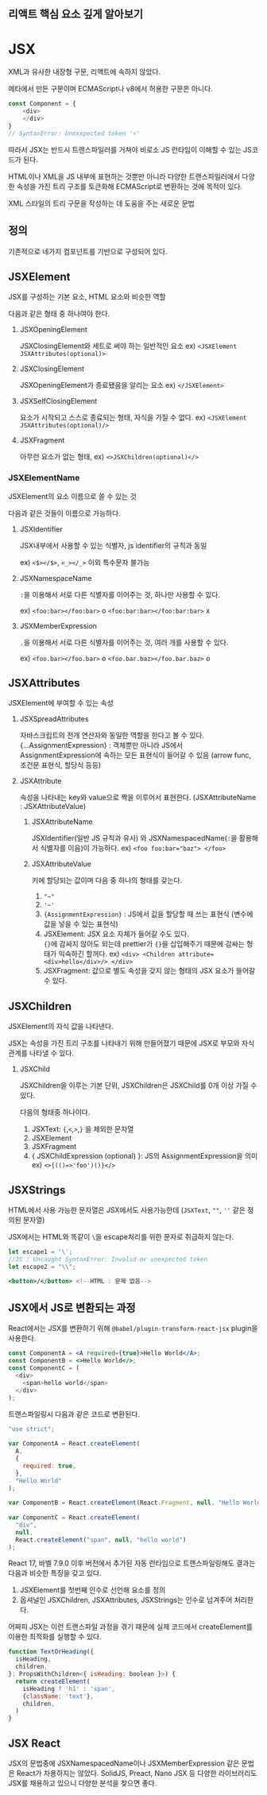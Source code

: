 ## 리액트 핵심 요소 깊게 알아보기

# JSX

XML과 유사한 내장형 구문, 리액트에 속하지 않았다.

메타에서 만든 구문이며 ECMAScript나 v8에서 허용한 구문은 아니다.

```js
const Component = {
	<div>
	</div>
}
// SyntaxError: Unexxpected token '<'
```

따라서 JSX는 반드시 트랜스파일러를 거쳐야 비로소 JS 런타임이 이해할 수 있는 JS코드가 된다.

HTML이나 XML을 JS 내부에 표현하는 것뿐만 아니라 다양한 트랜스파일러에서 다양한 속성을 가진 트리 구조를 토큰화해 ECMAScript로 변환하는 것에 목적이 있다.

XML 스타일의 트리 구문을 작성하는 데 도움을 주는 새로운 문법

## 정의

기존적으로 네가지 컴포넌트를 기반으로 구성되어 있다.

## JSXElement

JSX를 구성하는 기본 요소, HTML 요소와 비슷한 역할

다음과 같은 형태 중 하나여야 한다.

1. JSXOpeningElement
   
   JSXClosingElement와 세트로 써야 하는 일반적인 요소
   ex) `<JSXElement JSXAttributes(optional)>`
   
2. JSXClosingElement
   
   JSXOpeningElement가 종료됐음을 알리는 요소
   ex) `</JSXElement>`
   
3. JSXSelfClosingElement
   
   요소가 시작되고 스스로 종료되는 형태, 자식을 가질 수 없다.
   ex) `<JSXElement JSXAttributes(optional)/>`
   
4. JSXFragment
   
   아무런 요소가 없는 형태, 
   ex) `<>JSXChildren(optional)</>`

### JSXElementName

JSXElement의 요소 이름으로 쓸 수 있는 것

다음과 같은 것들이 이름으로 가능하다.

1. JSXIdentifier
   
   JSX내부에서 사용할 수 있는 식별자, js identifier의 규칙과 동일
   
   ex) `<$></$>`, `<_></_>` 이외 특수문자 불가능
   
2. JSXNamespaceName
   
   `:`을 이용해서 서로 다른 식별자를 이어주는 것, 하나만 사용할 수 있다.
   
   ex) `<foo:bar></foo:bar>` o 
   `<foo:bar:bar></foo:bar:bar>` x
   
3. JSXMemberExpression
   
   `.`을 이용해서 서로 다른 식별자를 이어주는 것, 여러 개를 사용할 수 있다.
   
   ex) `<foo.bar></foo.bar>` o
   `<foo.bar.baz></foo.bar.baz>` o
   
## JSXAttributes

JSXElement에 부여할 수 있는 속성

1. JSXSpreadAttributes
   
   자바스크립트의 전개 연산자와 동일한 역할을 한다고 볼 수 있다.
   {...AssignmentExpression} : 객체뿐만 아니라 JS에서 AssignmentExpression에 속하는 모든 표현식이 들어갈 수 있음 (arrow func, 조건문 표현식, 할당식 등등)
   
2. JSXAttribute
   
   속성을 나타내는 key와 value으로 짝을 이루어서 표현한다. (JSXAttributeName : JSXAttributeValue)
   
   1. JSXAttributeName
      
      JSXIdentifier(일반 JS 규칙과 유사) 와 JSXNamespacedName(`:`을 활용해서 식별자를 이음)이 가능하다.
      ex) `<foo foo:bar="baz"> </foo>`
      
   2. JSXAttributeValue
      
      키에 할당되는 값이며 다음 중 하나의 형태를 갖는다.
      1. `"~"`
      2. `'~'`
      3. `{AssignmentExpression}` : JS에서 값을 할당할 때 쓰는 표현식 (변수에 값을 넣을 수 있는 표현식)
      4. JSXElement: JSX 요소 자체가 들어갈 수도 있다.  
         `{}`에 감싸지 않아도 되는데 prettier가 `{}`을 삽입해주기 때문에 감싸는 형태가 익숙하긴 할꺼다.
         ex) `<div> <Children attribute=<div>hello</div>/> </div>`
      5. JSXFragment: 값으로 별도 속성을 갖지 않는 형태의 JSX 요소가 들어갈 수 있다.

## JSXChildren

JSXElement의 자식 값을 나타낸다. 

JSX는 속성을 가진 트리 구조를 나타내기 위해 만들어졌기 때문에 JSX로 부모와 자식 관계를 나타낼 수 있다.

1. JSXChild
   
   JSXChildren을 이루는 기본 단위, JSXChildren은 JSXChild를 0개 이상 가질 수 있다.
   
   다음의 형태중 하나이다.
   1. JSXText: `{`,`<`,`>`,`}` 을 제외한 문자열
   2. JSXElement
   3. JSXFragment
   4. { JSXChildExpression (optional) }: JS의 AssignmentExpression을 의미
      ex) `<>{(()=>'foo')()}</>`

## JSXStrings

HTML에서 사용 가능한 문자열은 JSX에서도 사용가능한데 (`JSXText`, `""`, `''` 같은 정의된 문자열)

JSX에서는 HTML와 똑같이 `\`을 escape처리를 위한 문자로 취급하지 않는다.

```jsx
let escape1 = '\'; 
//JS : Uncaught SyntaxError: Invalid or unexpected token
let escape2 = "\\";

<button>/</button> <!--HTML : 문제 없음-->
```

## JSX에서 JS로 변환되는 과정

React에서는 JSX를 변환하기 위해 `@babel/plugin-transform-react-jsx` plugin을 사용한다.

```jsx
const ComponentA = <A required={true}>Hello World</A>;
const ComponentB = <>Hello World</>;
const ComponentC = (
  <div>
    <span>hello world</span>
  </div>
);
```

트랜스파일링시 다음과 같은 코드로 변환된다.

```js
"use strict";
  
var ComponentA = React.createElement(
  A,
  {
    required: true,
  },
  "Hello World"
);
  
var ComponentB = React.createElement(React.Fragment, null, "Hello World");
  
var ComponentC = React.createElement(
  "div",
  null,
  React.createElement("span", null, "hello world")
);
```

React 17, 바벨 7.9.0 이후 버전에서 추가된 자동 런타임으로 트랜스파일링해도 결과는 다음과 비슷한 특징을 갖고 있다.

1. JSXElement를 첫번째 인수로 선언해 요소를 정의
2. 옵셔널인 JSXChildren, JSXAttributes, JSXStrings는 인수로 넘겨주어 처리한다.

어짜피 JSX는 이런 트랜스파일 과정을 겪기 때문에 실제 코드에서 createElement를 이용한 최적화를 실행할 수 있다.

```jsx
function TextOrHeading({
  isHeading,
  children,
}: PropsWithChildren<{ isHeading: boolean }>) {
  return createElement(
    isHeading ? 'h1' : 'span',
    {className: 'text'},
    children,
  )
}
```

## JSX React

JSX의 문법중에 JSXNamespacedName이나 JSXMemberExpression 같은 문법은 React가 차용하지는 않았다. SolidJS, Preact, Nano JSX 등 다양한 라이브러리도 JSX를 채용하고 있으니 다양한 분석을 찾으면 좋다. 


